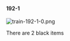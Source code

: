 #### 192-1
![train-192-1-0.png](https://github.com/lil-lab/nlvr/raw/master/nlvr/train/images/72/train-192-1-0.png "train-192-1-0.png")

There are 2 black items